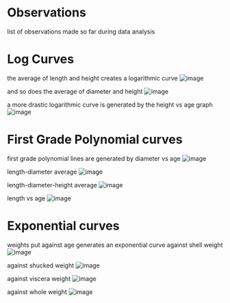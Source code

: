 # Observations
list of observations made so far during data analysis


# Log Curves

the average of length and height creates a logarithmic curve
![image](plots/length-height-average.png)

and so does the average of diameter and height
![image](plots/diameter-height-average.png)


a more drastic logarithmic curve is generated by the height vs age graph
![image](plots/height-vs-age.png)


# First Grade Polynomial curves

first grade polynomial lines are generated by diameter vs age
![image](plots/diameter-vs-age.png)

length-diameter average
![image](plots/length-diameter-average.png)

length-diameter-height average
![image](plots/length-diameter-height-average.png)

length vs age
![image](plots/length-vs-age.png)


# Exponential curves

weights put against age generates an exponential curve
against shell weight
![image](plots/shell_weight-vs-age.png)

against shucked weight
![image](plots/shucked_weight-vs-age.png)

against viscera weight
![image](plots/viscera_weight-vs-age.png)

against whole weight
![image](plots/whole_weight-vs-age.png)
